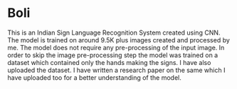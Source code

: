 # Boli
This is an Indian Sign Language Recognition System created using CNN.
The model is trained on around 9.5K plus images created and processed by me.
The model does not require any pre-processing of the input image. In order to skip the image pre-processing step the model was trained on a dataset which contained only the hands making the signs.
I have also uploaded the dataset.
I have written a research paper on the same which I have uploaded too for a better understanding of the model.
